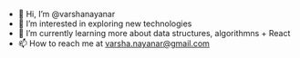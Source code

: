- 👋 Hi, I’m @varshanayanar
- 👀 I’m interested in exploring new technologies
- 🌱 I’m currently learning more about data structures, algorithmns + React 
- 📫 How to reach me at varsha.nayanar@gmail.com

<!---
varshanayanar/varshanayanar is a ✨ special ✨ repository because its `README.md` (this file) appears on your GitHub profile.
You can click the Preview link to take a look at your changes.
--->
